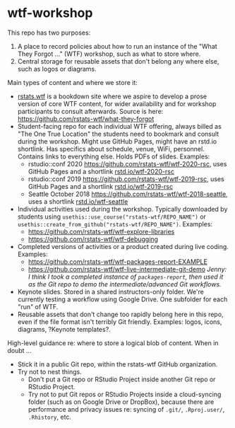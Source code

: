 # wtf-workshop

<!-- badges: start -->
<!-- badges: end -->

This repo has two purposes:

  1. A place to record policies about how to run an instance of the "What They Forgot ..." (WTF) workshop, such as what to store where.
  1. Central storage for reusable assets that don't belong any where else, such as logos or diagrams.
  
Main types of content and where we store it:

  * [rstats.wtf](https://rstats.wtf) is a bookdown site where we aspire to
    develop a prose version of core WTF content, for wider availability and for
    workshop participants to consult afterwards. Source is here:
    <https://github.com/rstats-wtf/what-they-forgot>
  * Student-facing repo for each individual WTF offering, always billed as "The
    One True Location" the students need to bookmark and consult during the
    workshop. Might use GitHub Pages, might have an rstd.io shortlink. Has
    specifics about schedule, venue, WiFi, personnel. Contains links to
    everything else. Holds PDFs of slides. Examples:
    - rstudio::conf 2020 <https://github.com/rstats-wtf/wtf-2020-rsc>,
      uses GitHub Pages and a shortlink [rstd.io/wtf-2020-rsc](https://rstd.io/wtf-2020-rsc)
    - rstudio::conf 2019 <https://github.com/rstats-wtf/wtf-2019-rsc>,
      uses GitHub Pages and a shortlink [rstd.io/wtf-2019-rsc](https://rstd.io/wtf-2019-rsc)
    - Seattle October 2018 <https://github.com/rstats-wtf/wtf-2018-seattle>,
      uses a shortlink [rstd.io/wtf-seattle](https://rstd.io/wtf-seattle)
  * Individual activities used during the workshop. Typically downloaded by
    students using `usethis::use_course("rstats-wtf/REPO_NAME")` or
    `usethis::create_from_github("rstats-wtf/REPO_NAME")`. Examples:
    - <https://github.com/rstats-wtf/wtf-explore-libraries>
    - <https://github.com/rstats-wtf/wtf-debugging>
  * Completed versions of activities or a product created during live coding.
    Examples:
    - <https://github.com/rstats-wtf/wtf-packages-report-EXAMPLE>    
    - <https://github.com/rstats-wtf/wtf-live-intermediate-git-demo> *Jenny: I
      think I took a completed instance of `packages-report`, then used it as
      the Git repo to demo the intermediate/advanced Git workflows.*
  * Keynote slides. Stored in a shared instructors-only folder. We're currently
    testing a workflow using Google Drive. One subfolder for each "run" of WTF.
  * Reusable assets that don't change too rapidly belong here in this repo, even
    if the file format isn't terribly Git friendly. Examples: logos, icons,
    diagrams, ?Keynote templates?.
  
High-level guidance re: where to store a logical blob of content. When in doubt ...

  * Stick it in a public Git repo, within the rstats-wtf GitHub organization.
  * Try not to nest things.
    - Don't put a Git repo or RStudio Project inside another Git repo or RStudio
      Project.
    - Try not to put Git repos or RStudio Projects inside a cloud-syncing
      folder (such as on Google Drive or DropBox), because there are
      performance and privacy issues re: syncing of `.git/`, `.Rproj.user/`,
      `.Rhistory`, etc.
